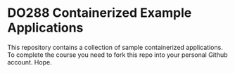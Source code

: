 # DO288 Containerized Example Applications

This repository contains a collection of sample containerized applications.  To complete the course you need to fork this repo into your personal Github account. Hope.
